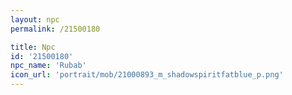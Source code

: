 ```yaml
---
layout: npc
permalink: /21500180

title: Npc
id: '21500180'
npc_name: 'Rubab'
icon_url: 'portrait/mob/21000893_m_shadowspiritfatblue_p.png'
---
```

